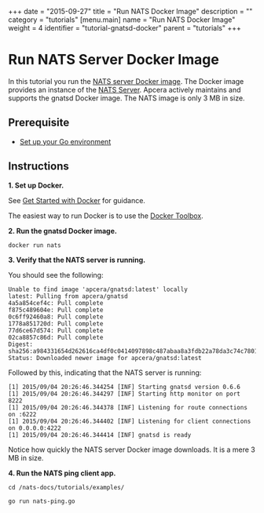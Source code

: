 +++
date = "2015-09-27"
title = "Run NATS Docker Image"
description = ""
category = "tutorials"
[menu.main]
  name = "Run NATS Docker Image"
  weight = 4
  identifier = "tutorial-gnatsd-docker"
  parent = "tutorials"
+++

# Run NATS Server Docker Image

In this tutorial you run the [NATS server Docker image](https://hub.docker.com/_/nats/). The Docker image provides an instance of the [NATS Server](/server/gnatsd-intro/). Apcera actively maintains and supports the gnatsd Docker image. The NATS image is only 3 MB in size.

## Prerequisite

- [Set up your Go environment](/documentation/tutorials/go-install/)

## Instructions

**1. Set up Docker.**

See [Get Started with Docker](http://docs.docker.com/mac/started/) for guidance.

The easiest way to run Docker is to use the [Docker Toolbox](http://docs.docker.com/mac/step_one/).

**2. Run the gnatsd Docker image.**

```
docker run nats
```

**3. Verify that the NATS server is running.**

You should see the following:

```
Unable to find image 'apcera/gnatsd:latest' locally
latest: Pulling from apcera/gnatsd
4a5a854cef4c: Pull complete
f875c489604e: Pull complete
0c6ff92460a8: Pull complete
1778a851720d: Pull complete
77d6ce67d574: Pull complete
02ca8857c86d: Pull complete
Digest: sha256:a984331654d262616ca4df0c0414097898c487abaa8a3fdb22a78da3c74c7801
Status: Downloaded newer image for apcera/gnatsd:latest
```

Followed by this, indicating that the NATS server is running:

```
[1] 2015/09/04 20:26:46.344254 [INF] Starting gnatsd version 0.6.6
[1] 2015/09/04 20:26:46.344297 [INF] Starting http monitor on port 8222
[1] 2015/09/04 20:26:46.344378 [INF] Listening for route connections on :6222
[1] 2015/09/04 20:26:46.344402 [INF] Listening for client connections on 0.0.0.0:4222
[1] 2015/09/04 20:26:46.344414 [INF] gnatsd is ready
```

Notice how quickly the NATS server Docker image downloads. It is a mere 3 MB in size.

**4. Run the NATS ping client app.**

```
cd /nats-docs/tutorials/examples/
```

```
go run nats-ping.go
```
